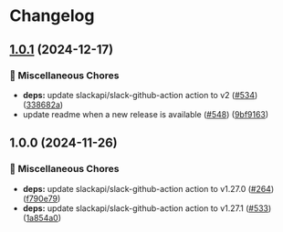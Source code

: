 # Changelog

## [1.0.1](https://github.com/grafana/shared-workflows/compare/send-slack-message-v1.0.0...send-slack-message-v1.0.1) (2024-12-17)


### 🔧 Miscellaneous Chores

* **deps:** update slackapi/slack-github-action action to v2 ([#534](https://github.com/grafana/shared-workflows/issues/534)) ([338682a](https://github.com/grafana/shared-workflows/commit/338682acb95238001a1ea995e660d229e78d4e20))
* update readme when a new release is available ([#548](https://github.com/grafana/shared-workflows/issues/548)) ([9bf9163](https://github.com/grafana/shared-workflows/commit/9bf9163126c44247bcee6b6b9390eb488f9ead53))

## 1.0.0 (2024-11-26)


### 🔧 Miscellaneous Chores

* **deps:** update slackapi/slack-github-action action to v1.27.0 ([#264](https://github.com/grafana/shared-workflows/issues/264)) ([f790e79](https://github.com/grafana/shared-workflows/commit/f790e799f029dcfa2174d59263dbe7ff2a51452b))
* **deps:** update slackapi/slack-github-action action to v1.27.1 ([#533](https://github.com/grafana/shared-workflows/issues/533)) ([1a854a0](https://github.com/grafana/shared-workflows/commit/1a854a06dcab7421c2436ae585cf18af09112803))
